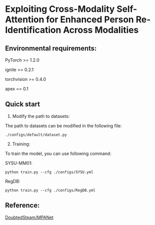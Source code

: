 # Exploiting Cross-Modality Self-Attention for Enhanced Person Re-Identification Across Modalities

## Environmental requirements:

PyTorch >= 1.2.0

ignite >= 0.2.1

torchvision >= 0.4.0

apex == 0.1

## Quick start
1. Modify the path to datasets:

The path to datasets can be modified in the following file:

```shell
./configs/default/dataset.py
```

2. Training:

To train the model, you can use following command:

SYSU-MM01:
```Shell
python train.py --cfg ./configs/SYSU.yml
```

RegDB:
```Shell
python train.py --cfg ./configs/RegDB.yml
```

## Reference:
[DoubtedSteam/MPANet](https://github.com/DoubtedSteam/MPANet)

